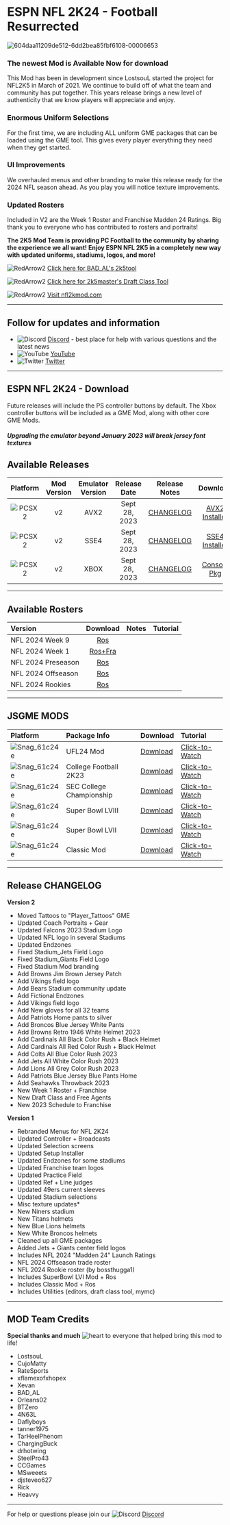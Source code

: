 # ESPN NFL 2K24 - Football Resurrected

![604daa11209de512-6dd2bea85fbf6108-00006653](https://github.com/lostsoul63b/NFL-2K24/assets/69597675/e69b40d1-9138-491e-a3b6-414919435a0d)

### The newest Mod is Available Now for download

This Mod has been in development since LostsouL started the project for NFL2K5 in March of 2021. We continue to build off of what the team and community has put together. This years release brings a new level of authenticity that we know players will appreciate and enjoy. 

### Enormous Uniform Selections
For the first time, we are including ALL uniform GME packages that can be loaded using the GME tool. This gives every player everything they need when they get started.

### UI Improvements
We overhauled menus and other branding to make this release ready for the 2024 NFL season ahead. As you play you will notice texture improvements.

### Updated Rosters
Included in V2 are the Week 1 Roster and Franchise Madden 24 Ratings. Big thank you to everyone who has contributed to rosters and portraits! 

**The 2K5 Mod Team is providing PC Football to the community by sharing the experience we all want! Enjoy ESPN NFL 2K5 in a completely new way with updated uniforms, stadiums, logos, and more!**

![RedArrow2](https://user-images.githubusercontent.com/69597675/125669440-bcf4c873-527c-4524-9426-9488c71fbbde.png)
[Click here for BAD_AL's 2k5tool](https://github.com/BAD-AL/NFL2K5Tool/releases)

![RedArrow2](https://user-images.githubusercontent.com/69597675/125669440-bcf4c873-527c-4524-9426-9488c71fbbde.png)
[Click here for 2k5master's Draft Class Tool](https://github.com/2k5master/ESPN-NFL-2K5-Draft-Class-Generator)

![RedArrow2](https://user-images.githubusercontent.com/69597675/125669440-bcf4c873-527c-4524-9426-9488c71fbbde.png)
[Visit nfl2kmod.com](https://www.nfl2kmod.com/)

---------
## Follow for updates and information
* ![Discord](https://user-images.githubusercontent.com/69597675/124640725-d1e88980-de5b-11eb-926d-ec5f55b19a62.png) [Discord](https://discord.gg/sBVXzYb) - best place for help with various questions and the latest news
* ![YouTube](https://user-images.githubusercontent.com/69597675/124641345-9b5f3e80-de5c-11eb-80e3-4dc5fabc4137.png) [YouTube](https://www.youtube.com/lostsoul63b)
* ![Twitter](https://user-images.githubusercontent.com/69597675/124641220-71a61780-de5c-11eb-8bd9-0c8c3ad46949.png) [Twitter](https://twitter.com/blostsou)
---------
## ESPN NFL 2K24 - Download
Future releases will include the PS controller buttons by default. The Xbox controller buttons will be included as a GME Mod, along with other core GME Mods.

#### *Upgrading the emulator beyond January 2023 will break jersey font textures*

## Available Releases
| Platform | Mod Version | Emulator Version | Release Date  | Release Notes | Download | Tutorial |
| :-------------: | :-------------: | :-------------: | :-------------: | :-------------: | :-------------: |  :-------------: |
| ![PCSX2](https://user-images.githubusercontent.com/69597675/124647169-9baf0800-de63-11eb-974c-a7a4b2aecc1d.png) | v2 | AVX2 | Sept 28, 2023 | [CHANGELOG](https://github.com/lostsoul63b/NFL-2K24/blob/main/CHANGELOG.txt) | [AVX2 Installer](https://www.mediafire.com/file_premium/bvofatobatg0o4h/NFL2K24_V2_AVX2.zip/file) | [Tutorial](https://youtu.be/pgw-zSuFaOs) |
| ![PCSX2](https://user-images.githubusercontent.com/69597675/124647169-9baf0800-de63-11eb-974c-a7a4b2aecc1d.png) | v2 | SSE4 | Sept 28, 2023 | [CHANGELOG](https://github.com/lostsoul63b/NFL-2K24/blob/main/CHANGELOG.txt) | [SSE4 Installer](https://www.mediafire.com/file_premium/lglfryxehslnw4j/NFL2K24_V2_SSE4.zip/file) | [Tutorial](https://youtu.be/pgw-zSuFaOs) |
| ![PCSX2](https://user-images.githubusercontent.com/69597675/124647169-9baf0800-de63-11eb-974c-a7a4b2aecc1d.png) | v2 | XBOX | Sept 28, 2023 | [CHANGELOG](https://github.com/lostsoul63b/NFL-2K24/blob/main/CHANGELOG.txt) | [Console Pkg](https://www.mediafire.com/file_premium/y3pkf31tmj3bw6o/NFL_2K24_-_Version_2.zip/file) | [Guide](https://www.nfl2kmod.com/xbox) |

---------
## Available Rosters
| Version | Download | Notes | Tutorial |
| :------------- | :-------------: | :------------- | :------------- |
| NFL 2024 Week 9 | [Ros](https://www.mediafire.com/file_premium/879kivg5xx436xt/NFL_2024_Week_9_Ratings.zip/file) |  |  |
| NFL 2024 Week 1 | [Ros+Fra](https://www.mediafire.com/file/7xbarjl7s910lvu/NFL+2024+Week+1+Ratings.zip/file) |  |  |
| NFL 2024 Preseason | [Ros](https://www.mediafire.com/file_premium/cyioqzhn8nztq0b/NFL_2024_Preseason.zip/file) |  |  |
| NFL 2024 Offseason | [Ros](https://www.mediafire.com/file_premium/cakdsnmadgps7dr/NFL2024_OffSeasonRos.zip/file) |  |  |
| NFL 2024 Rookies | [Ros](https://www.mediafire.com/file_premium/g13wbf1sz971qmp/NFL2024_Rookies.zip/file) |  |  |

---------
## JSGME MODS
| Platform | Package Info | Download | Tutorial |
| :------------- | :------------- | :------------- | :------------- |
| ![Snag_61c24e](https://user-images.githubusercontent.com/69597675/150687521-fa2844f5-8343-443d-b9cc-24aebc94182a.png) | UFL24 Mod | [Download](https://www.mediafire.com/file_premium/c1u823vygct1c84/UFL24Mod.zip/file) | [Click-to-Watch](https://youtu.be/Gu5L2hJc9Fo) |
| ![Snag_61c24e](https://user-images.githubusercontent.com/69597675/150687521-fa2844f5-8343-443d-b9cc-24aebc94182a.png) | College Football 2K23 | [Download](https://www.mediafire.com/file/s2h2ewuysii87tt/NCAA_2K23_-_Release_Two.zip/file) | [Click-to-Watch](https://youtu.be/ktvU2rqs9cc) |
| ![Snag_61c24e](https://user-images.githubusercontent.com/69597675/150687521-fa2844f5-8343-443d-b9cc-24aebc94182a.png) | SEC College Championship | [Download](https://www.mediafire.com/file/ufmwyo3r98xtlom/NCAA23_SEC_2023.zip/file) | [Click-to-Watch](https://youtu.be/XvpsocyO85g) |
| ![Snag_61c24e](https://user-images.githubusercontent.com/69597675/150687521-fa2844f5-8343-443d-b9cc-24aebc94182a.png) | Super Bowl LVIII | [Download](https://www.mediafire.com/file_premium/2719smabr3ty7w3/SBLVIII_Mod.zip/file) | [Click-to-Watch](https://youtu.be/5MO3-Q99T_M) |
| ![Snag_61c24e](https://user-images.githubusercontent.com/69597675/150687521-fa2844f5-8343-443d-b9cc-24aebc94182a.png) | Super Bowl LVII | [Download](https://www.mediafire.com/file/hswojwjp1i2wjpp/SuperBowl_LVII_Mod.zip/file) | [Click-to-Watch](https://youtu.be/nis0hLhXyZ4) |
| ![Snag_61c24e](https://user-images.githubusercontent.com/69597675/150687521-fa2844f5-8343-443d-b9cc-24aebc94182a.png) | Classic Mod | [Download](https://www.mediafire.com/file/zgtekqadccsn3he/ClassicMod.zip/file) | [Click-to-Watch](https://youtu.be/0Cev4PQMGU0) |

---------
## Release CHANGELOG
**Version 2**
 * Moved Tattoos to "Player_Tattoos" GME
 * Updated Coach Portraits + Gear
 * Updated Falcons 2023 Stadium Logo
 * Updated NFL logo in several Stadiums
 * Updated Endzones
 * Fixed Stadium_Jets Field Logo
 * Fixed Stadium_Giants Field Logo
 * Fixed Stadium Mod branding
 * Add Browns Jim Brown Jersey Patch
 * Add Vikings field logo
 * Add Bears Stadium community update
 * Add Fictional Endzones
 * Add Vikings field logo
 * Add New gloves for all 32 teams
 * Add Patriots Home pants to silver
 * Add Broncos Blue Jersey White Pants
 * Add Browns Retro 1946 White Helmet 2023
 * Add Cardinals All Black Color Rush  + Black Helmet
 * Add Cardinals All Red Color Rush  + Black Helmet
 * Add Colts All Blue Color Rush 2023
 * Add Jets All White Color Rush 2023
 * Add Lions All Grey Color Rush 2023
 * Add Patriots Blue Jersey Blue Pants Home
 * Add Seahawks Throwback 2023
 * New Week 1 Roster + Franchise
 * New Draft Class and Free Agents
 * New 2023 Schedule to Franchise


**Version 1**
 * Rebranded Menus for NFL 2K24
 * Updated Controller + Broadcasts
 * Updated Selection screens
 * Updated Setup Installer
 * Updated Endzones for some stadiums
 * Updated Franchise team logos
 * Updated Practice Field
 * Updated Ref + Line judges
 * Updated 49ers current sleeves
 * Updated Stadium selections
 * Misc texture updates*
 * New Niners stadium
 * New Titans helmets
 * New Blue Lions helmets
 * New White Broncos helmets
 * Cleaned up all GME packages
 * Added Jets + Giants center field logos
 * Includes NFL 2024 "Madden 24" Launch Ratings
 * NFL 2024 Offseason trade roster
 * NFL 2024 Rookie roster (by bossthugga1)
 * Includes SuperBowl LVI Mod + Ros
 * Includes Classic Mod + Ros
 * Includes Utilities (editors, draft class tool, mymc)

---------
## MOD Team Credits
**Special thanks and much** ![heart](https://user-images.githubusercontent.com/69597675/125808838-b20315aa-b53f-41a2-b31a-691d685fb1df.png) to everyone that helped bring this mod to life!
* LostsouL
* CujoMatty
* RateSports
* xflamexofxhopex
* Xevan
* BAD_AL
* Orleans02 
* BTZero
* 4N63L
* Daflyboys
* tanner1975
* TarHeelPhenom
* ChargingBuck
* drhotwing
* SteelPro43
* CCGames
* MSweeets
* djsteveo627
* Rick
* Heavvy

---------
For help or questions please join our ![Discord](https://user-images.githubusercontent.com/69597675/124640725-d1e88980-de5b-11eb-926d-ec5f55b19a62.png) [Discord](https://discord.gg/sBVXzYb)
